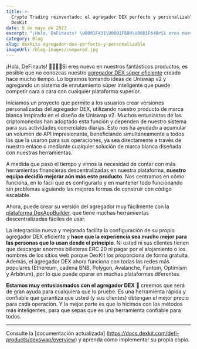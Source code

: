 ```yaml
---
title: >-
  Crypto Trading reinventado: el agregador DEX perfecto y personalizable de
  DexKit
date: 8 de mayo de 2023
excerpt: "¡Hola, DeFinauts! \U0001F431‍\U0001F680\U0001F64B‍♂️Si eres nuevo en nuestros geniales productos, es posible que no conozcas nuestro agregador DEX súper eficiente creado hace mucho tiempo..."
category: Blog
slug: dexkits-agregador-dex-perfecto-y-personalizable
imageUrl: /blog-images/compared.jpg
---
```

¡Hola, DeFinauts! 🐱‍🚀🙋‍♂️Si eres nuevo en nuestros fantásticos productos, es posible que no conozcas nuestro [agregador DEX súper eficiente](https://swap.dexkit.com) creado hace mucho tiempo. Lo logramos tomando ideas de Uniswap v2 y agregando un sistema de enrutamiento súper inteligente que puede competir cara a cara con cualquier plataforma superior.

Iniciamos un proyecto que permite a los usuarios crear versiones personalizadas del agregador DEX, utilizando nuestro producto de marca blanca inspirado en el diseño de Uniswap v2. Muchos entusiastas de las criptomonedas han adoptado esta función y dependen de nuestro sistema para sus actividades comerciales diarias. Esto nos ha ayudado a acumular un volumen de API impresionante, beneficiando simultáneamente a todos los que la usaron para sus operaciones, ya sea directamente a través de nuestro enlace o mediante cualquier solución de marca blanca diseñada con nuestras herramientas.

A medida que pasó el tiempo y vimos la necesidad de contar con más herramientas financieras descentralizadas en nuestra plataforma, **nuestro equipo decidió mejorar aún más este producto**. Nos centramos en cómo funciona, en lo fácil que es configurarlo y en mantener todo funcionando sin problemas siguiendo las mejores formas de construir con código escalable.

Ahora, puede crear su versión del agregador muy fácilmente con la [plataforma DexAppBuilder](https://dexappbuilder.dexkit.com/admin/quick-builder/swap), que tiene muchas herramientas descentralizadas fáciles de usar.

La integración nueva y mejorada facilita la configuración de su propio agregador DEX eficiente y **hace que la experiencia sea mucho mejor para las personas que lo usan desde el principio**. Ni usted ni sus clientes tienen que descargar enormes billeteras ERC 20 ni pagar por el alojamiento o los nombres de los sitios web porque DexKit los proporciona de forma gratuita. Además, el agregador DEX ahora funciona con todas las redes más populares (Ethereum, cadena BNB, Polygon, Avalanche, Fantom, Optimism y Arbitrum), por lo que puede operar en muchas plataformas diferentes.

**Estamos muy entusiasmados con el agregador DEX** 🥳 creemos que será de gran ayuda para cualquiera que lo pruebe. Es una herramienta rápida y confiable que garantiza que usted (y sus clientes) obtengan el mejor precio para cada operación. Y la mejor parte es que lo hicimos con los métodos más inteligentes, para que sepas que es una herramienta confiable para todos.

* * *

Consulte la [documentación actualizada] (https://docs.dexkit.com/defi-products/dexswap/overview) y aprenda cómo implementar su propia copia.

